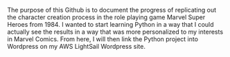 The purpose of this Github is to document the progress of replicating out the character creation process in the role playing game Marvel Super Heroes from 1984. I wanted to start learning Python in a way that I could actually see the results in a way that was more personalized to my interests in Marvel Comics. From here, I will then link the Python project into Wordpress on my AWS LightSail Wordpress site.

